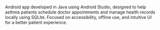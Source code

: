 Android app developed in Java using Android Studio, designed to help asthma patients schedule doctor appointments and manage health records locally using SQLite. Focused on accessibility, offline use, and intuitive UI for a better patient experience.
